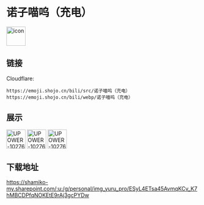 # 诺子喵呜（充电）
<img src="https://emoji.shojo.cn/bili/src/诺子喵呜（充电）/icon.png" width="50" height="50" alt="icon">

## 链接
Cloudflare:
```
https://emoji.shojo.cn/bili/src/诺子喵呜（充电）
https://emoji.shojo.cn/bili/webp/诺子喵呜（充电）
```
## 展示
<img src="https://emoji.shojo.cn/bili/src/诺子喵呜（充电）/UPOWER-10276136-打call.png" width="50" height="50" alt="UPOWER-10276136-打call">
<img src="https://emoji.shojo.cn/bili/src/诺子喵呜（充电）/UPOWER-10276136-贴贴.png" width="50" height="50" alt="UPOWER-10276136-贴贴">
<img src="https://emoji.shojo.cn/bili/src/诺子喵呜（充电）/UPOWER-10276136-导盲猫.png" width="50" height="50" alt="UPOWER-10276136-导盲猫">

## 下载地址

https://shamiko-my.sharepoint.com/:u:/g/personal/img_yuru_pro/ESyL4ETsa45AvmqKCv_K7hMBCDPfqNOKEtE9rAj3gcPYDw